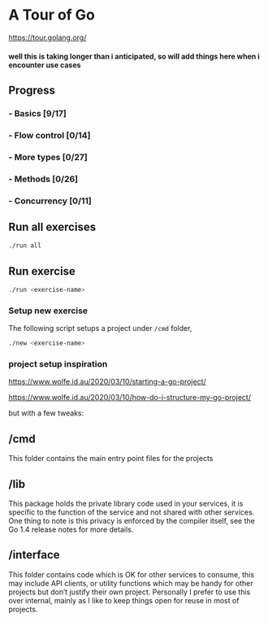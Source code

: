 # A Tour of Go
https://tour.golang.org/

#### well this is taking longer than i anticipated, so will add things here when i encounter use cases

## Progress

### - Basics [9/17]
### - Flow control [0/14]
### - More types [0/27]
### - Methods [0/26]
### - Concurrency [0/11]
## Run all exercises

```bash
./run all
```
## Run exercise
```bash
./run <exercise-name>
```

### Setup new exercise
The following script setups a project under `/cmd` folder, 
```bash
./new <exercise-name>
```

### project setup inspiration
https://www.wolfe.id.au/2020/03/10/starting-a-go-project/

https://www.wolfe.id.au/2020/03/10/how-do-i-structure-my-go-project/

but with a few tweaks:

## /cmd

This folder contains the main entry point files for the projects

## /lib
This package holds the private library code used in your services, it is specific to the function of the service and not shared with other services. 
One thing to note is this privacy is enforced by the compiler itself, see the Go 1.4 release notes for more details.

## /interface
This folder contains code which is OK for other services to consume, this may include API clients, or utility functions which may be handy for other projects but don’t justify their own project.
Personally I prefer to use this over internal, mainly as I like to keep things open for reuse in most of projects.

